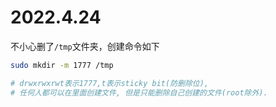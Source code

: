# 2022.4.24

不小心删了`/tmp`文件夹，创建命令如下

```bash
sudo mkdir -m 1777 /tmp

# drwxrwxrwt表示1777,t表示sticky bit(防删除位),
# 任何人都可以在里面创建文件, 但是只能删除自己创建的文件(root除外).
```